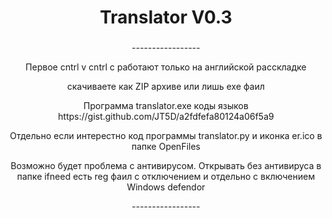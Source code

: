 <h1 align="center">Translator V0.3</a> 

<h3></h3>
<p align ="center">-----------------</p>
<p align ="center">Первое cntrl v cntrl c работают только на английской расскладке</p>
<p align ="center">скачиваете как ZIP архиве или лишь exe  фаил</p>
<p align ="center">Программа translator.exe коды языков https://gist.github.com/JT5D/a2fdfefa80124a06f5a9</p>
<p align ="center">Отдельно если интерестно код программы translator.py  и иконка er.ico в папке OpenFiles</p>
<p align ="center">Возможно будет проблема с антивирусом. Открывать без антивируса в папке ifneed есть reg фаил с отключением и отдельно с включением Windows defendor</p>
<p align ="center">-----------------</p>

